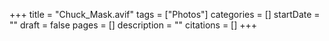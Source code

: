 +++
title = "Chuck_Mask.avif"
tags = ["Photos"]
categories = []
startDate = ""
draft = false
pages = []
description = ""
citations = []
+++
